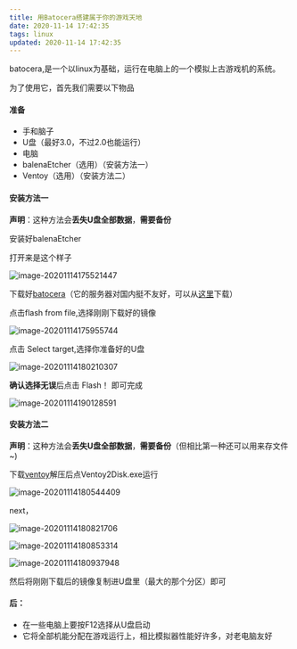 ```yaml
---
title: 用Batocera搭建属于你的游戏天地
date: 2020-11-14 17:42:35
tags: linux
updated: 2020-11-14 17:42:35
---
```


batocera,是一个以linux为基础，运行在电脑上的一个模拟上古游戏机的系统。

为了使用它，首先我们需要以下物品

#### 准备

- 手和脑子
- U盘（最好3.0，不过2.0也能运行）
- 电脑
- balenaEtcher（选用）（安装方法一）
- Ventoy（选用）（安装方法二）

#### 安装方法一

**声明**：这种方法会**丢失U盘全部数据**，**需要备份**

安装好balenaEtcher

打开来是这个样子

![image-20201114175521447](https://cdn.jsdelivr.net/gh/thun888/tuku@master/img/image-20201114175521447.png)

下载好[batocera](https://batocera.org/)（它的服务器对国内挺不友好，可以从[这里](https://pan.miaoent.com/#/s/JOUo)下载）

点击flash from file,选择刚刚下载好的镜像

![image-20201114175955744](https://cdn.jsdelivr.net/gh/thun888/tuku@master/img/image-20201114175955744.png)

点击 Select target,选择你准备好的U盘

![image-20201114180210307](https://cdn.jsdelivr.net/gh/thun888/tuku@master/img/image-20201114180210307.png)

**确认选择无误**后点击 Flash！ 即可完成

![image-20201114190128591](https://cdn.jsdelivr.net/gh/thun888/tuku@master/img/image-20201114190128591.png)



#### 安装方法二

**声明**：这种方法会**丢失U盘全部数据**，**需要备份**（但相比第一种还可以用来存文件~)

下载[ventoy](https://www.ventoy.net/cn/index.html)解压后点Ventoy2Disk.exe运行

![image-20201114180544409](https://cdn.jsdelivr.net/gh/thun888/tuku@master/img/image-20201114180544409.png)

next，

![image-20201114180821706](https://cdn.jsdelivr.net/gh/thun888/tuku@master/img/image-20201114180821706.png)

![image-20201114180853314](https://cdn.jsdelivr.net/gh/thun888/tuku@master/img/image-20201114180853314.png)

![image-20201114180937948](https://cdn.jsdelivr.net/gh/thun888/tuku@master/img/image-20201114180937948.png)

然后将刚刚下载后的镜像复制进U盘里（最大的那个分区）即可

#### 

#### 后：

- 在一些电脑上要按F12选择从U盘启动
- 它将全部机能分配在游戏运行上，相比模拟器性能好许多，对老电脑友好